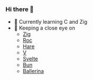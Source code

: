 ### Hi there 👋
- 🌱 Currently learning C and Zig
- 👀 Keeping a close eye on
  - [Zig](https://ziglang.org/)
  - [Roc](https://www.roc-lang.org/)
  - [Hare](https://harelang.org/)
  - [V](https://vlang.io)
  - [Svelte](https://svelte.dev)
  - [Bun](https://bun.sh/)
  - [Ballerina](https://ballerina.io/)
